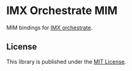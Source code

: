 # IMX Orchestrate MIM

MIM bindings for [IMX orchestrate](https://github.com/imx-org/imx-orchestrate).

## License

This library is published under the [MIT License](LICENSE.md).